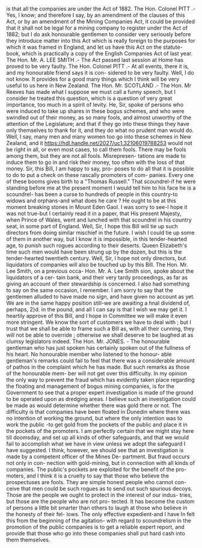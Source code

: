 is that all the companies are under the Act of 1882. The Hon. Colonel PITT .- Yes, I know; and therefore I say, by an amendment of the clauses of this Act, or by an amendment of the Mining Companies Act, it could be provided that it shall not be legal for a mining company to register under the Act of 1882; but I do ask honourable gentlemen to consider very seriously before they introduce matter into this Act which is really foreign to the purposes for which it was framed in England, and let us have this Act on the statute-book, which is practically a copy of the English Companies Act of last year. The Hon. Mr. A. LEE SMITH .- The Act passed last session at Home has proved to be very faulty. The Hon. Colonel PITT .- At all events, there it is, and my honourable friend says it is con- sidered to be very faulty. Well, I do not know. It provides for a good many things which I think will be very useful to us here in New Zealand. The Hon. Mr. SCOTLAND .- The Hon. Mr Reeves has made what I suppose we must call a funny speech, but I consider he treated this question, which is a question of very great importance, too much in a spirit of levity. He, Sir, spoke of persons who were induced to take up shares in these bogus schemes, and who were swindled out of their money, as so many fools, and almost unworthy of the attention of the Legislature; and that if they go into these things they have only themselves to thank for it, and they do what no prudent man would do. Well, I say, many men and many women too go into these schemes in New Zealand, and it https://hdl.handle.net/2027/uc1.32106019788253 would not be right in all, or even most cases, to call them fools. There may be fools among them, but they are not all fools. Misrepresen- tations are made to induce them to go in and risk their money, too often with the loss of that money. Sir, this Bill, I am happy to say, pro- poses to do all that it is possible to do to put a check on these rascally promoters of com- panies. Every one of these booms gives birth to a "Thomas Russell." That scoundrel-if he were standing before me at the present moment I would tell him to his face he is a scoundrel- has been a curse to hundreds of people in this country-to widows and orphans-and what does he care ? He ought to be at this moment breaking stones in Mount Eden Gaol. I was sorry to see-I hope it was not true-but I certainly read it in a paper, that His present Majesty, when Prince of Wales, went and lunched with that scoundrel in his country seat, in some part of England. Well, Sir, I hope this Bill will tie up such directors from doing similar mischief in the future. I wish I could tie up some of them in another way, but I know it is impossible, in this tender-hearted age, to punish such rogues according to their deserts. Queen Elizabeth's time such men would have been strung up by the dozen, but this is the tender-hearted twentieth century. Well, Sir, I hope not only directors, but liquidators of companies will also be touched up by this Bill. The Hon. Mr. Lee Smith, on a previous occa- Hon. Mr. A. Lee Smith sion, spoke about the liquidators of a cer- tain bank, and their very tardy proceedings, as far as giving an account of their stewardship is concerned. I also had something to say on the same occasion, I remember. I am sorry to say that the gentlemen alluded to have made no sign, and have given no account as yet. We are in the same happy position still-we are awaiting a hnal dividend of, perhaps, 2}d. in the pound, and all I can say is that I wish we may get it. I heartily approve of this Bill, and I hope in Committee we will make it even more stringent. We know the sort of customers we have to deal with ; but I trust that we shall be able to frame such a Bill as, with all their cunning, they will not be able to override ; otherwise we shall deserve to be laughed at as clumsy legislators indeed. The Hon. Mr. JONES. - The honourable gentleman who has just spoken has certainly spoken out of the fullness of his heart. No honourable member who listened to the honour- able gentleman's remarks could fail to feel that there was a considerable amount of pathos in the complaint which he has made. But such remarks as those of the honourable mem- ber will not get over this difficulty. In my opinion the only way to prevent the fraud which has evidently taken place regarding the floating and management of bogus mining companies, is for the Government to see that a proper expert investigation is made of the ground to be operated upon as dredging areas. I believe such an investigation could be made as would determine whether there was gold there or not. The difficulty is that companies have been floated in Dunedin where there was no intention of working the ground, but where the only intention was to work the public -to get gold from the pockets of the public and place it in the pockets of the promoters. I am perfectly certain that we might stay here till doomsday, and set up all kinds of other safeguards, and that we would fail to accomplish what we have in view unless we adopt the safeguard I have suggested. I think, however, we should see that an investigation is made by a competent officer of the Mines De- partment. But fraud occurs not only in con- nection with gold-mining, but in connection with all kinds of companies. The public's pockets are exploited for the benefit of the pro- moters, and I think it is a cruelty to say that those who believe the prospectuses are fools. They are simple honest people who cannot con- ceive that men could be such rogues as to send out such spurious decoys. Those are the people we ought to protect in the interest of our indus- tries, but those are the people who are not pro- tected. It has become the custom of persons a little bit smarter than others to laugh at those who believe in the honesty of their fel- lows. The only effective expedient-and I have In felt this from the beginning of the agitation- with regard to scoundrelism in the promotion of the public companies is to get a reliable expert report, and provide that those who go into these companies shall put hard cash into them themselves. 